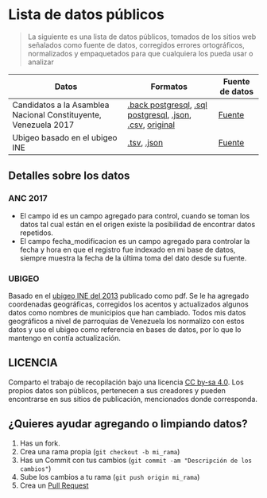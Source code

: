 # Lista de datos públicos
> La siguiente es una lista de datos públicos, tomados de los sitios web señalados como fuente de datos, corregidos errores ortográficos, normalizados y empaquetados para que cualquiera los pueda usar o analizar


Datos | Formatos | Fuente de datos
--- | --- | ---
Candidatos a la Asamblea Nacional Constituyente, Venezuela 2017 | [.back postgresql][ancBack], [.sql postgresql][ancsql], [.json][ancJson], [.csv][ancCSV], [original][oriJson] | [Fuente][ancFuente]
Ubigeo basado en el ubigeo INE | [.tsv][ubigeoTsv], [.json][ubigeoJson] | [Fuente][ubigeoINE]


Detalles sobre los datos
-----------
### ANC 2017
- El campo id es un campo agregado para control, cuando se toman los datos tal cual están en el origen existe la posibilidad de encontrar datos repetidos.
- El campo fecha_modificacion es un campo agregado para controlar la fecha y hora en que el registro fue indexado en mi base de datos, siempre muestra la fecha de la última toma del dato desde su fuente.
### UBIGEO
Basado en el [ubigeo INE del 2013][ubigeoINE] publicado como pdf. Se le ha agregado coordenadas geográficas, corregidos los acentos y actualizados algunos datos como nombres de municipios que han cambiado. Todos mis datos geográficos a nivel de parroquias de Venezuela los normalizo con estos datos y uso el ubigeo como referencia en bases de datos, por lo que lo mantengo en contía actualización.

LICENCIA
------------
Comparto el trabajo de recopilación bajo una licencia [CC by-sa 4.0](https://creativecommons.org/licenses/by-sa/4.0/). Los propios datos son públicos, pertenecen a sus creadores y pueden encontrarse en sus sitios de publicación, mencionados donde corresponda.


¿Quieres ayudar agregando o limpiando datos? 
------------
1. Has un fork.
2. Crea una rama propia (`git checkout -b mi_rama`)
3. Has un Commit con tus cambios (`git commit -am "Descripción de los cambios"`)
4. Sube los cambios a tu rama (`git push origin mi_rama`)
5. Crea un [Pull Request][1]

[1]: http://github.com/asosab/open_data/pulls
[ubigeoTsv]: https://github.com/asosab/open_data/raw/master/ubigeo_INE/ubigeo_INE.tsv
[ubigeoJson]: https://github.com/asosab/open_data/raw/master/ubigeo_INE/ubigeo_INE.json
[ancJson]: https://github.com/asosab/open_data/raw/master/anc17/anc.json
[ancCSV]: https://github.com/asosab/open_data/raw/master/anc17/anc.CSV
[oriJson]: https://github.com/asosab/open_data/raw/master/anc17/original.json
[ancsql]: https://github.com/asosab/open_data/raw/master/anc17/anc.sql
[ancBack]: https://github.com/asosab/open_data/raw/master/anc17/anc.backup
[ancFuente]: http://constituyente2017.cne.gob.ve/resultados_2017Final/
[boletin2]: http://www.cne.gob.ve/web/sala_prensa/noticia_detallada.php?id=3553
[ubigeoINE]: http://www.ine.gov.ve/documentos/AspectosFisicos/DivisionpoliticoTerritorial/pdf/DPTconFinesEstadisticosOperativa2013.pdf